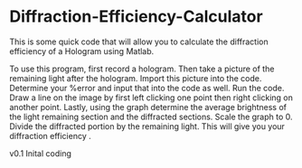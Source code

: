 # Diffraction-Efficiency-Calculator
This is some quick code that will allow you to calculate the diffraction efficiency of a Hologram using Matlab.

To use this program, first record a hologram. Then take a picture of the remaining light after the hologram. Import this picture into the code. Determine your %error and input that into the code as well. Run the code. Draw a line on the image by first left clicking one point then right clicking on another point. Lastly, using the graph determine the average brightness of the light remaining section and the diffracted sections. Scale the graph to 0. Divide the diffracted portion by the remaining light. This will give you your diffraction efficiency .

v0.1
Inital coding
